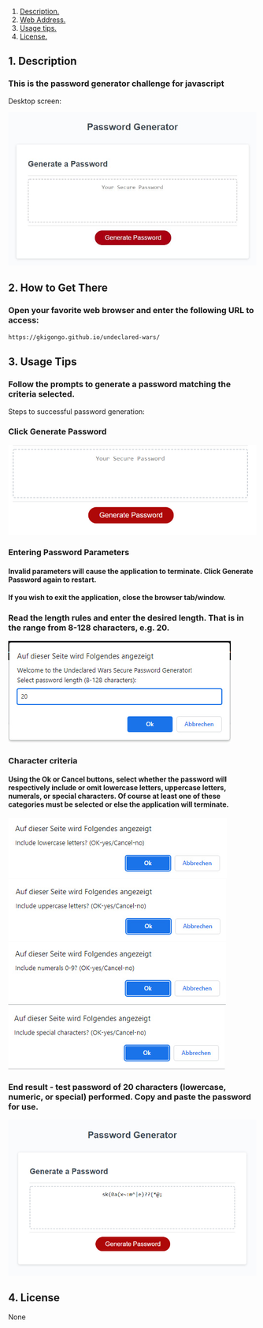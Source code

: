 1. [ Description. ](#desc)
2. [ Web Address. ](#web-address)
3. [ Usage tips. ](#usage)
4. [ License. ](#license)


<a name="desc"></a>
## 1. Description


### This is the password generator challenge for javascript 


Desktop screen:

![Top-Page-Area](./assets/images/landing-page.JPG?raw=true "Top-Page-Area")


<a name="web-address"></a>
## 2. How to Get There

### Open your favorite web browser and enter the following URL to access:

```html
https://gkigongo.github.io/undeclared-wars/
```
<a name="usage"></a>
## 3. Usage Tips

### Follow the prompts to generate a password matching the criteria selected.

Steps to successful password generation:

### Click Generate Password

![nav-menu](./assets/images/click-generate-password.JPG?raw=true "Navigational Menu")


### Entering Password Parameters
#### Invalid parameters will cause the application to terminate. Click Generate Password again to restart. ####
#### If you wish to exit the application, close the browser tab/window. ####


### Read the length rules and enter the desired length. That is in the range from 8-128 characters, e.g. 20.

![nav-menu](./assets/images/enter-length.JPG?raw=true "Navigational Menu")

### Character criteria
#### Using the Ok or Cancel buttons, select whether the password will respectively include or omit lowercase letters, uppercase letters, numerals, or special characters. Of course at least one of these categories must be selected or else the application will terminate.

![nav-menu](./assets/images/lowercase.JPG?raw=true "Navigational Menu")
![nav-menu](./assets/images/uppercase.JPG?raw=true "Navigational Menu")
![nav-menu](./assets/images/numerals.JPG?raw=true "Navigational Menu")
![nav-menu](./assets/images/specials.JPG?raw=true "Navigational Menu")



### End result - test password of 20 characters (lowercase, numeric, or special) performed. Copy and paste the password for use. 

![nav-menu](./assets/images/result.JPG?raw=true "Navigational Menu")


<a name="license"></a>
## 4. License
None



